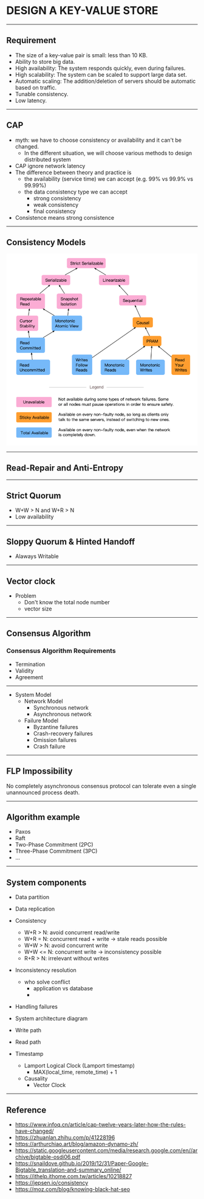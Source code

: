 # DESIGN A KEY-VALUE STORE

---

## Requirement

- The size of a key-value pair is small: less than 10 KB.
- Ability to store big data.
- High availability: The system responds quickly, even during failures.
- High scalability: The system can be scaled to support large data set.
- Automatic scaling: The addition/deletion of servers should be automatic based on traffic. 
- Tunable consistency.
-  Low latency.

---

## CAP
- myth: we have to choose consistency or availability and it can't be changed.
    - In the different situation, we will choose various methods to design distributed system 
- CAP ignore network latency
- The difference between theory and practice is 
  - the availability (service time) we can accept (e.g. 99% vs 99.9% vs 99.99%)
  - the data consistency type we can accept
    - strong consistency
    - weak consistency
    - final consistency
- Consistence means strong consistence

---

## Consistency Models

![consistency_model](./consistency_model.png)

---

## Read-Repair and Anti-Entropy


---

## Strict Quorum

- W+W > N and W+R > N
- Low availability

---

## Sloppy Quorum & Hinted Handoff

- Alaways Writable

---

## Vector clock
- Problem
  - Don't know the total node number
  - vector size

---

## Consensus Algorithm
### Consensus Algorithm Requirements
- Termination
- Validity
- Agreement

---

- System Model
  - Network Model
    - Synchronous network
    - Asynchronous network
  - Failure Model
    - Byzantine failures
    - Crash-recovery failures
    - Omission failures
    - Crash failure

---
## FLP Impossibility
No completely asynchronous consensus protocol can tolerate even a single unannounced process death. 

---

## Algorithm example
- Paxos
- Raft
- Two-Phase Commitment (2PC)
- Three-Phase Commitment (3PC)
- ...

---
## System components
- Data partition
- Data replication
- Consistency
  - W+R > N: avoid concurrent read/write
  - W+R = N: concurrent read + write -> stale reads possible
  - W+W > N: avoid concurrent write
  - W+W <= N: concurrent write -> inconsistency possible
  - R+R > N: irrelevant without writes
- Inconsistency resolution
  - who solve conflict
    - application vs database
    - 
- Handling failures

- System architecture diagram
- Write path
- Read path
- Timestamp
  - Lamport Logical Clock (Lamport timestamp)
    - MAX(local_time, remote_time) + 1
  - Causality
    - Vector Clock

---

## Reference
- https://www.infoq.cn/article/cap-twelve-years-later-how-the-rules-have-changed/
- https://zhuanlan.zhihu.com/p/41228196
- https://arthurchiao.art/blog/amazon-dynamo-zh/
- https://static.googleusercontent.com/media/research.google.com/en//archive/bigtable-osdi06.pdf
- https://snaildove.github.io/2019/12/31/Paper-Google-Bigtable_translation-and-summary_online/
- https://ithelp.ithome.com.tw/articles/10218827
- https://jepsen.io/consistency
- https://moz.com/blog/knowing-black-hat-seo